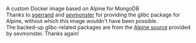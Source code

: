A custom Docker image based on Alpine for MongoDB  
Thanks to [sgerrand](https://github.com/sgerrand) and [sevmonster](https://github.com/sevmonster) for providing the glibc package for Alpine, without which this image wouldn't have been possible.  
The backed-up glibc-related packages are from the [Alpine source](https://storage.sev.monster/alpine/edge/testing) provided by sevmonster. Thanks again!
